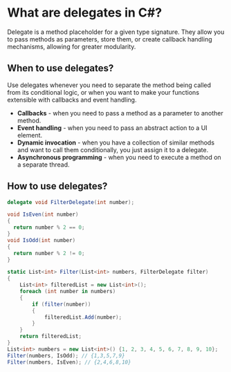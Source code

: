 # What are delegates in C#?
Delegate is a method placeholder for a given type signature. They allow you to pass methods as parameters, store them, or create callback handling mechanisms, allowing for greater modularity.
## When to use delegates?
Use delegates whenever you need to separate the method being called from its conditional logic, or when you want to make your functions extensible with callbacks and event handling.
- **Callbacks** - when you need to pass a method as a parameter to another method.
- **Event handling** - when you need to pass an abstract action to a UI element.
- **Dynamic invocation** - when you have a collection of similar methods and want to call them conditionally, you just assign it to a delegate.
- **Asynchronous programming** - when you need to execute a method on a separate thread.
## How to use delegates?
```c#
delegate void FilterDelegate(int number);

void IsEven(int number)
{
  return number % 2 == 0;
}
void IsOdd(int number)
{
  return number % 2 != 0;
}

static List<int> Filter(List<int> numbers, FilterDelegate filter)
{
    List<int> filteredList = new List<int>();
    foreach (int number in numbers)
    {
        if (filter(number))
        {
            filteredList.Add(number);
        }
    }
    return filteredList;
}
List<int> numbers = new List<int>() {1, 2, 3, 4, 5, 6, 7, 8, 9, 10};
Filter(numbers, IsOdd); // {1,3,5,7,9}
Filter(numbers, IsEven); // {2,4,6,8,10}
```
